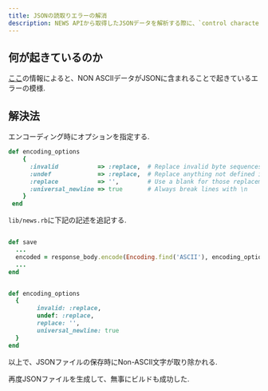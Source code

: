 ```yaml
---
title: JSONの読取りエラーの解消
description: NEWS APIから取得したJSONデータを解析する際に、`control characters are not allowed at line 1 column 1`というエラーが表示されてビルドに失敗した. 解決法を解説する.  
---
```


## 何が起きているのか
[ここ](https://stackoverflow.com/questions/56461122/jekyll-build-error-control-characters-not-allowed-in-json-file)の情報によると、NON ASCIIデータがJSONに含まれることで起きているエラーの模様.  

## 解決法
エンコーディング時にオプションを指定する.  

```ruby
def encoding_options
    {
      :invalid           => :replace,  # Replace invalid byte sequences
      :undef             => :replace,  # Replace anything not defined in ASCII
      :replace           => '',        # Use a blank for those replacements
      :universal_newline => true       # Always break lines with \n
    }
 end
 ```


`lib/news.rb`に下記の記述を追記する.  

```ruby

def save
  ...
  encoded = response_body.encode(Encoding.find('ASCII'), encoding_options)
  ...
end


def encoding_options
  {
  		invalid: :replace,
  		undef: :replace,
  		replace: '',
  		universal_newline: true
  }
end

```


以上で、JSONファイルの保存時にNon-ASCII文字が取り除かれる.  

再度JSONファイルを生成して、無事にビルドも成功した.

